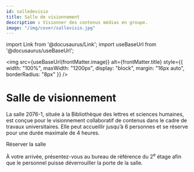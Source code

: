 ```yaml
---
id: salledevisio
title: Salle de visionnement
description : Visionner des contenus médias en groupe.
image: "/img/cover/sallevisio.jpg"
---
```


import Link from '@docusaurus/Link';
import useBaseUrl from '@docusaurus/useBaseUrl';

<img 
  src={useBaseUrl(frontMatter.image)} 
  alt={frontMatter.title} 
  style={{
    width: "100%",
    maxWidth: "1200px",
    display: "block",
    margin: "16px auto",
    borderRadius: "8px"
  }} 
/>

# Salle de visionnement

La salle 2076-1, située à la Bibliothèque des lettres et sciences humaines, est conçue pour le visionnement collaboratif de contenus dans le cadre de travaux universitaires. Elle peut accueillir jusqu’à 6 personnes et se réserve pour une durée maximale de 4 heures.

<Link to="https://calendrier.bib.umontreal.ca/spaces?lid=2019&gid=5295" className="button button--primary">
  Réserver la salle
</Link>

À votre arrivée, présentez-vous au bureau de référence du 2<sup>e</sup> étage afin que le personnel puisse déverrouiller la porte de la salle.